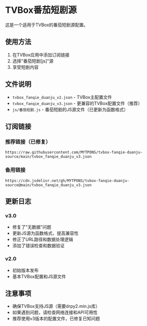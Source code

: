 # TVBox番茄短剧源

这是一个适用于TVBox的番茄短剧源配置。

## 使用方法

1. 在TVBox应用中添加订阅链接
2. 选择"番茄短剧[js]"源
3. 享受短剧内容

## 文件说明

- `tvbox_fanqie_duanju_v2.json` - TVBox主配置文件
- `tvbox_fanqie_duanju_v3.json` - 更兼容的TVBox配置文件（推荐）
- `js/番茄短剧.js` - 番茄短剧的JS源文件（已更新为函数格式）

## 订阅链接

### 推荐链接（已修复）
```
https://raw.githubusercontent.com/MYTPONS/tvbox-fanqie-duanju-source/main/tvbox_fanqie_duanju_v3.json
```

### 备用链接
```
https://cdn.jsdelivr.net/gh/MYTPONS/tvbox-fanqie-duanju-source@main/tvbox_fanqie_duanju_v3.json
```

## 更新日志

### v3.0
- 修复了"无数据"问题
- 更新JS源为函数格式，提高兼容性
- 修正了URL路径和数据处理逻辑
- 添加了错误检查和数据验证

### v2.0
- 初始版本发布
- 基本TVBox配置和JS源文件

## 注意事项

- 确保TVBox支持JS源（需要drpy2.min.js库）
- 如果遇到问题，请检查网络连接和API可用性
- 推荐使用v3版本的配置文件，已修复已知问题